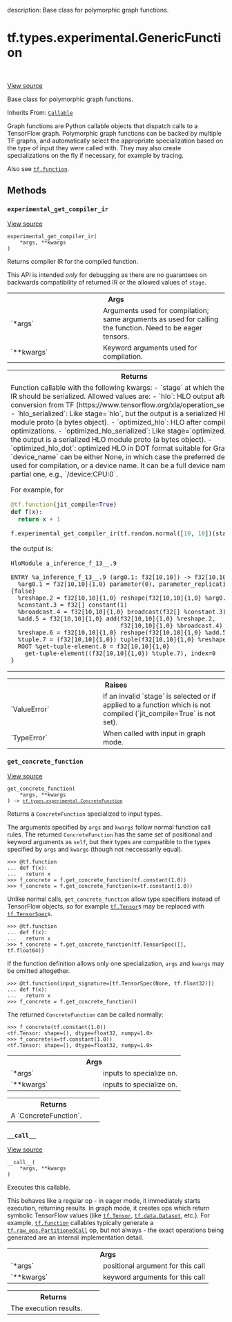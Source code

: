 description: Base class for polymorphic graph functions.

<div itemscope itemtype="http://developers.google.com/ReferenceObject">
<meta itemprop="name" content="tf.types.experimental.GenericFunction" />
<meta itemprop="path" content="Stable" />
<meta itemprop="property" content="__call__"/>
<meta itemprop="property" content="experimental_get_compiler_ir"/>
<meta itemprop="property" content="get_concrete_function"/>
</div>

# tf.types.experimental.GenericFunction

<!-- Insert buttons and diff -->

<table class="tfo-notebook-buttons tfo-api nocontent" align="left">

</table>

<a target="_blank" class="external" href="/code/stable/tensorflow/python/types/core.py">View source</a>



Base class for polymorphic graph functions.

Inherits From: [`Callable`](../../../tf/types/experimental/Callable.md)

<!-- Placeholder for "Used in" -->

Graph functions are Python callable objects that dispatch calls to a
TensorFlow graph. Polymorphic graph functions can be backed by multiple TF
graphs, and automatically select the appropriate specialization based on the
type of input they were called with. They may also create specializations on
the fly if necessary, for example by tracing.

Also see <a href="../../../tf/function.md"><code>tf.function</code></a>.

## Methods

<h3 id="experimental_get_compiler_ir"><code>experimental_get_compiler_ir</code></h3>

<a target="_blank" class="external" href="/code/stable/tensorflow/python/types/core.py">View source</a>

<pre class="devsite-click-to-copy prettyprint lang-py tfo-signature-link">
<code>experimental_get_compiler_ir(
    *args, **kwargs
)
</code></pre>

Returns compiler IR for the compiled function.

This API is intended *only* for debugging as there are no guarantees on
backwards compatibility of returned IR or the allowed values of `stage`.

<!-- Tabular view -->
 <table class="responsive fixed orange">
<colgroup><col width="214px"><col></colgroup>
<tr><th colspan="2">Args</th></tr>

<tr>
<td>
`*args`
</td>
<td>
Arguments used for compilation; same arguments as used for calling
the function. Need to be eager tensors.
</td>
</tr><tr>
<td>
`**kwargs`
</td>
<td>
Keyword arguments used for compilation.
</td>
</tr>
</table>



<!-- Tabular view -->
 <table class="responsive fixed orange">
<colgroup><col width="214px"><col></colgroup>
<tr><th colspan="2">Returns</th></tr>
<tr class="alt">
<td colspan="2">
Function callable with the following kwargs:
  - `stage` at which the compiler IR should be serialized. Allowed values
    are:
     - `hlo`: HLO output after conversion from TF
      (https://www.tensorflow.org/xla/operation_semantics).
     - `hlo_serialized`: Like stage=`hlo`, but the output is a serialized
       HLO module proto (a bytes object).
     - `optimized_hlo`: HLO after compiler optimizations.
     - `optimized_hlo_serialized`: Like stage=`optimized_hlo`, but the
       output is a serialized HLO module proto (a bytes object).
     - `optimized_hlo_dot`: optimized HLO in DOT format suitable for
       Graphviz.
  - `device_name` can be either None, in which case the preferred device
    is used for compilation, or a device name. It can be a full device
    name, or a partial one, e.g., `/device:CPU:0`.

For example, for

```python
@tf.function(jit_compile=True)
def f(x):
  return x + 1

f.experimental_get_compiler_ir(tf.random.normal([10, 10])(stage='hlo')
```

the output is:

```
HloModule a_inference_f_13__.9

ENTRY %a_inference_f_13__.9 (arg0.1: f32[10,10]) -> f32[10,10] {
  %arg0.1 = f32[10,10]{1,0} parameter(0), parameter_replication={false}
  %reshape.2 = f32[10,10]{1,0} reshape(f32[10,10]{1,0} %arg0.1)
  %constant.3 = f32[] constant(1)
  %broadcast.4 = f32[10,10]{1,0} broadcast(f32[] %constant.3)
  %add.5 = f32[10,10]{1,0} add(f32[10,10]{1,0} %reshape.2,
                               f32[10,10]{1,0} %broadcast.4)
  %reshape.6 = f32[10,10]{1,0} reshape(f32[10,10]{1,0} %add.5)
  %tuple.7 = (f32[10,10]{1,0}) tuple(f32[10,10]{1,0} %reshape.6)
  ROOT %get-tuple-element.8 = f32[10,10]{1,0}
    get-tuple-element((f32[10,10]{1,0}) %tuple.7), index=0
}
```
</td>
</tr>

</table>



<!-- Tabular view -->
 <table class="responsive fixed orange">
<colgroup><col width="214px"><col></colgroup>
<tr><th colspan="2">Raises</th></tr>

<tr>
<td>
`ValueError`
</td>
<td>
If an invalid `stage` is selected or if applied to a function
which is not compiled (`jit_compile=True` is not set).
</td>
</tr><tr>
<td>
`TypeError`
</td>
<td>
When called with input in graph mode.
</td>
</tr>
</table>



<h3 id="get_concrete_function"><code>get_concrete_function</code></h3>

<a target="_blank" class="external" href="/code/stable/tensorflow/python/types/core.py">View source</a>

<pre class="devsite-click-to-copy prettyprint lang-py tfo-signature-link">
<code>get_concrete_function(
    *args, **kwargs
) -> <a href="../../../tf/types/experimental/ConcreteFunction.md"><code>tf.types.experimental.ConcreteFunction</code></a>
</code></pre>

Returns a `ConcreteFunction` specialized to input types.

The arguments specified by `args` and `kwargs` follow normal function call
rules. The returned `ConcreteFunction` has the same set of positional and
keyword arguments as `self`, but their types are compatible to the types
specified by `args` and `kwargs` (though not neccessarily equal).

```
>>> @tf.function
... def f(x):
...   return x
>>> f_concrete = f.get_concrete_function(tf.constant(1.0))
>>> f_concrete = f.get_concrete_function(x=tf.constant(1.0))
```

Unlike normal calls, `get_concrete_function` allow type specifiers instead
of TensorFlow objects, so for example <a href="../../../tf/Tensor.md"><code>tf.Tensor</code></a>s may be replaced with
<a href="../../../tf/TensorSpec.md"><code>tf.TensorSpec</code></a>s.

```
>>> @tf.function
... def f(x):
...   return x
>>> f_concrete = f.get_concrete_function(tf.TensorSpec([], tf.float64))
```

If the function definition allows only one specialization, `args` and
`kwargs` may be omitted altogether.

```
>>> @tf.function(input_signature=[tf.TensorSpec(None, tf.float32)])
... def f(x):
...   return x
>>> f_concrete = f.get_concrete_function()
```

The returned `ConcreteFunction` can be called normally:

```
>>> f_concrete(tf.constant(1.0))
<tf.Tensor: shape=(), dtype=float32, numpy=1.0>
>>> f_concrete(x=tf.constant(1.0))
<tf.Tensor: shape=(), dtype=float32, numpy=1.0>
```

<!-- Tabular view -->
 <table class="responsive fixed orange">
<colgroup><col width="214px"><col></colgroup>
<tr><th colspan="2">Args</th></tr>

<tr>
<td>
`*args`
</td>
<td>
inputs to specialize on.
</td>
</tr><tr>
<td>
`**kwargs`
</td>
<td>
inputs to specialize on.
</td>
</tr>
</table>



<!-- Tabular view -->
 <table class="responsive fixed orange">
<colgroup><col width="214px"><col></colgroup>
<tr><th colspan="2">Returns</th></tr>
<tr class="alt">
<td colspan="2">
A `ConcreteFunction`.
</td>
</tr>

</table>



<h3 id="__call__"><code>__call__</code></h3>

<a target="_blank" class="external" href="/code/stable/tensorflow/python/types/core.py">View source</a>

<pre class="devsite-click-to-copy prettyprint lang-py tfo-signature-link">
<code>__call__(
    *args, **kwargs
)
</code></pre>

Executes this callable.

This behaves like a regular op - in eager mode, it immediately starts
execution, returning results. In graph mode, it creates ops which return
symbolic TensorFlow values (like <a href="../../../tf/Tensor.md"><code>tf.Tensor</code></a>, <a href="../../../tf/data/Dataset.md"><code>tf.data.Dataset</code></a>,
etc.). For example, <a href="../../../tf/function.md"><code>tf.function</code></a> callables typically generate a
<a href="../../../tf/raw_ops/PartitionedCall.md"><code>tf.raw_ops.PartitionedCall</code></a> op, but not always - the
exact operations being generated are an internal implementation detail.

<!-- Tabular view -->
 <table class="responsive fixed orange">
<colgroup><col width="214px"><col></colgroup>
<tr><th colspan="2">Args</th></tr>

<tr>
<td>
`*args`
</td>
<td>
positional argument for this call
</td>
</tr><tr>
<td>
`**kwargs`
</td>
<td>
keyword arguments for this call
</td>
</tr>
</table>



<!-- Tabular view -->
 <table class="responsive fixed orange">
<colgroup><col width="214px"><col></colgroup>
<tr><th colspan="2">Returns</th></tr>
<tr class="alt">
<td colspan="2">
The execution results.
</td>
</tr>

</table>





